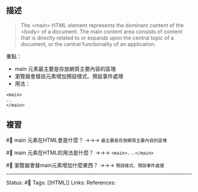 ## 描述

> The \<main\> HTML element represents the dominant content of the \<body\> of a document. The main content area consists of content that is directly related to or expands upon the central topic of a document, or the central functionality of an application.


重點：
- main 元素最主要是存放網頁主要內容的區塊
- 瀏覽器會替該元素增加預設樣式、預設事件處理
- 用法：
```
<main>
..
</main>
```

## 複習

#🧠 main 元素在HTML會是什麼？ ->->-> `最主要是存放網頁主要內容的區塊`
<!--SR:!2022-11-15,3,250-->

#🧠 main 元素在HTML的用法是什麼？ ->->-> `<main>...</main>`
<!--SR:!2022-11-15,3,250-->

#🧠 瀏覽器會替main元素增加什麼東西？ ->->-> `預設樣式、預設事件處理`
<!--SR:!2022-11-15,3,250-->


---
Status: #🌱 
Tags:
[[HTML]]
Links:
References: